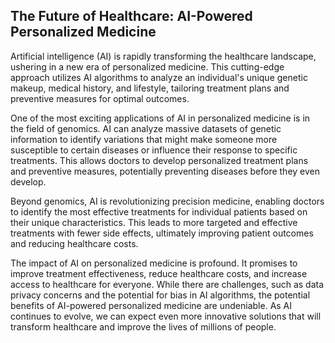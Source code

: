 ## The Future of Healthcare: AI-Powered Personalized Medicine

Artificial intelligence (AI) is rapidly transforming the healthcare landscape, ushering in a new era of personalized medicine. This cutting-edge approach utilizes AI algorithms to analyze an individual's unique genetic makeup, medical history, and lifestyle, tailoring treatment plans and preventive measures for optimal outcomes. 

One of the most exciting applications of AI in personalized medicine is in the field of genomics. AI can analyze massive datasets of genetic information to identify variations that might make someone more susceptible to certain diseases or influence their response to specific treatments. This allows doctors to develop personalized treatment plans and preventive measures, potentially preventing diseases before they even develop.

Beyond genomics, AI is revolutionizing precision medicine, enabling doctors to identify the most effective treatments for individual patients based on their unique characteristics. This leads to more targeted and effective treatments with fewer side effects, ultimately improving patient outcomes and reducing healthcare costs. 

The impact of AI on personalized medicine is profound. It promises to improve treatment effectiveness, reduce healthcare costs, and increase access to healthcare for everyone. While there are challenges, such as data privacy concerns and the potential for bias in AI algorithms, the potential benefits of AI-powered personalized medicine are undeniable. As AI continues to evolve, we can expect even more innovative solutions that will transform healthcare and improve the lives of millions of people.